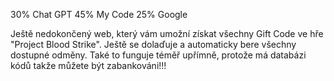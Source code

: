 30% Chat GPT
45% My Code
25% Google

Ještě nedokončený web, který vám umožní získat všechny Gift Code ve hře "Project Blood Strike". Ještě se dolaďuje a automaticky bere všechny dostupné odměny. Také to funguje téměř upřímně, protože má databázi kódů takže můžete být zabankováni!!!
